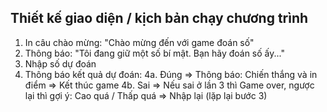 ## Thiết kế giao diện / kịch bản chạy chương trình
1. In câu chào mừng: "Chào mừng đến với game đoán số"
2. Thông báo: "Tôi đang giữ một số bí mật. Bạn hãy đoán số ấy..."
3. Nhập số dự đoán
4. Thông báo kết quả dự đoán:
    4a. Đúng => Thông báo: Chiến thắng và in điểm => Kết thúc game
    4b. Sai => Nếu sai ở lần 3 thì Game over, ngược lại thì gợi ý: Cao quá / Thấp quá => Nhập lại (lặp lại bước 3)




